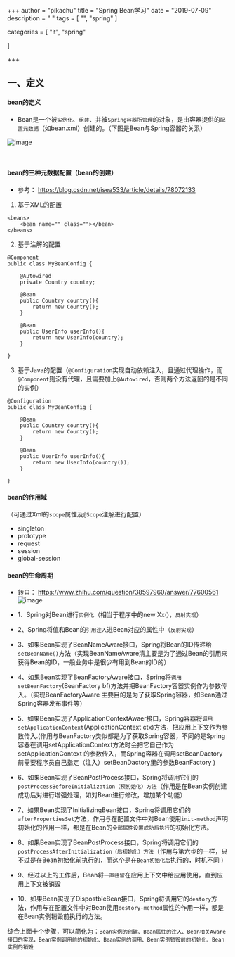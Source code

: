 +++
author = "pikachu"
title = "Spring Bean学习"
date = "2019-07-09"
description = " "
tags = [
	"",
    "spring"
]

categories = [
    "it", "spring"

]

+++


## 一、定义

#### bean的定义

- Bean是一个被`实例化`、`组装`、并被`Spring容器所管理`的对象，是由容器提供的`配置元数据`（如bean.xml）创建的。（下图是Bean与Spring容器的关系）

![image](https://user-images.githubusercontent.com/38284818/60699678-98f14380-9f27-11e9-8e33-f0edb056166c.png)

&nbsp;

#### bean的三种元数据配置（bean的创建）

- 参考： https://blog.csdn.net/isea533/article/details/78072133

1. 基于XML的配置
```
<beans>
    <bean name="" class=""></bean>
</beans>
```
2. 基于注解的配置
```
@Component
public class MyBeanConfig {

    @Autowired
    private Country country;

    @Bean
    public Country country(){
        return new Country();
    }

    @Bean
    public UserInfo userInfo(){
        return new UserInfo(country);
    }

}
```
3. 基于Java的配置（`@Configuration`实现自动依赖注入，且通过代理操作，而`@Component`则没有代理，且需要加上`@Autowired`，否则两个方法返回的是不同的实例）
```
@Configuration
public class MyBeanConfig {

    @Bean
    public Country country(){
        return new Country();
    }

    @Bean
    public UserInfo userInfo(){
        return new UserInfo(country());
    }

}
```


#### bean的作用域
（可通过Xml的`scope`属性及`@Scope`注解进行配置）

- singleton
- prototype
- request
- session
- global-session


#### bean的生命周期
- 转自： https://www.zhihu.com/question/38597960/answer/77600561
![image](https://user-images.githubusercontent.com/38284818/60722728-5c900880-9f64-11e9-8789-b0b574e5e29b.png)


- 1、Spring对Bean进行`实例化`（相当于程序中的new Xx()，`反射实现`）

- 2、Spring将值和Bean的`引用注入`进Bean对应的属性中（`反射实现`）
- 3、如果Bean实现了BeanNameAware接口，Spring将Bean的ID传递给`setBeanName()`方法（实现BeanNameAware清主要是为了通过Bean的引用来获得Bean的ID，一般业务中是很少有用到Bean的ID的）
- 4、如果Bean实现了BeanFactoryAware接口，Spring将`调用setBeanFactory`(BeanFactory bf)方法并把BeanFactory容器实例作为参数传入。（实现BeanFactoryAware 主要目的是为了获取Spring容器，如Bean通过Spring容器发布事件等）
- 5、如果Bean实现了ApplicationContextAwaer接口，Spring容器将`调用setApplicationContext`(ApplicationContext ctx)方法，把应用上下文作为参数传入.(作用与BeanFactory类似都是为了获取Spring容器，不同的是Spring容器在调用setApplicationContext方法时会把它自己作为setApplicationContext 的参数传入，而Spring容器在调用setBeanDactory前需要程序员自己指定（注入）setBeanDactory里的参数BeanFactory )
- 6、如果Bean实现了BeanPostProcess接口，Spring将调用它们的`postProcessBeforeInitialization（预初始化）方法`（作用是在Bean实例创建成功后对进行增强处理，如对Bean进行修改，增加某个功能）
- 7、如果Bean实现了InitializingBean接口，Spring将调用它们的`afterPropertiesSet`方法，作用与在配置文件中对Bean使用`init-method`声明初始化的作用一样，都是在Bean的`全部属性设置成功后执行`的初始化方法。
- 8、如果Bean实现了BeanPostProcess接口，Spring将调用它们的`postProcessAfterInitialization（后初始化）方法`（作用与第六步的一样，只不过是在Bean初始化前执行的，而这个是在`Bean初始化后`执行的，时机不同 )
- 9、经过以上的工作后，Bean将`一直驻留`在应用上下文中给应用使用，直到应用上下文被销毁
- 10、如果Bean实现了DispostbleBean接口，Spring将调用它的`destory`方法，作用与在配置文件中对Bean使用`destory-method`属性的作用一样，都是在Bean实例销毁前执行的方法。

综合上面十个步骤，可以简化为：`Bean实例的创建、Bean属性的注入、Bean相关Aware接口的实现，Bean实例调用前的初始化、Bean实例的调用、Bean实例销毁前的初始化、Bean实例的销毁`

&nbsp;

